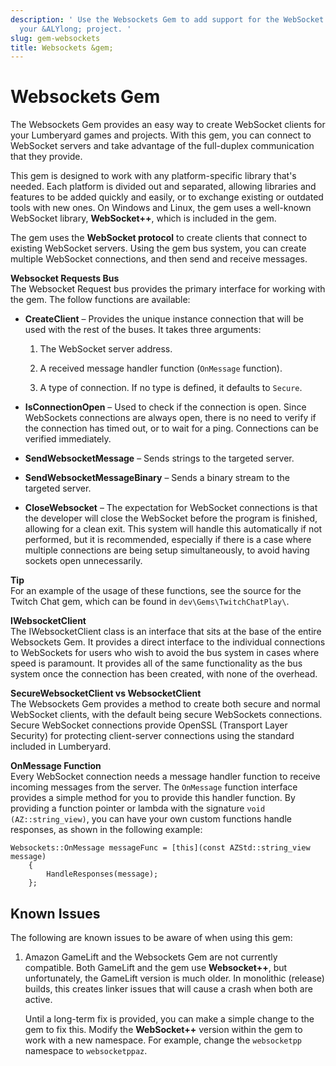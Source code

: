 ```yaml
---
description: ' Use the Websockets Gem to add support for the WebSocket protocol to
  your &ALYlong; project. '
slug: gem-websockets
title: Websockets &gem;
---
```

# Websockets Gem<a name="gem-websockets"></a>

The Websockets Gem provides an easy way to create WebSocket clients for your Lumberyard games and projects\. With this gem, you can connect to WebSocket servers and take advantage of the full\-duplex communication that they provide\.

This gem is designed to work with any platform\-specific library that's needed\. Each platform is divided out and separated, allowing libraries and features to be added quickly and easily, or to exchange existing or outdated tools with new ones\. On Windows and Linux, the gem uses a well\-known WebSocket library, **WebSocket\+\+**, which is included in the gem\.

The gem uses the **WebSocket protocol** to create clients that connect to existing WebSocket servers\. Using the gem bus system, you can create multiple WebSocket connections, and then send and receive messages\.

**Websocket Requests Bus**  
The Websocket Request bus provides the primary interface for working with the gem\. The follow functions are available:
+ **CreateClient** – Provides the unique instance connection that will be used with the rest of the buses\. It takes three arguments:

  1. The WebSocket server address\.

  1. A received message handler function \(`OnMessage` function\)\.

  1. A type of connection\. If no type is defined, it defaults to `Secure`\.
+ **IsConnectionOpen** – Used to check if the connection is open\. Since WebSockets connections are always open, there is no need to verify if the connection has timed out, or to wait for a ping\. Connections can be verified immediately\.
+ **SendWebsocketMessage** – Sends strings to the targeted server\.
+ **SendWebsocketMessageBinary** – Sends a binary stream to the targeted server\.
+ **CloseWebsocket** – The expectation for WebSocket connections is that the developer will close the WebSocket before the program is finished, allowing for a clean exit\. This system will handle this automatically if not performed, but it is recommended, especially if there is a case where multiple connections are being setup simultaneously, to avoid having sockets open unnecessarily\.

**Tip**  
For an example of the usage of these functions, see the source for the Twitch Chat gem, which can be found in `dev\Gems\TwitchChatPlay\`\.

**IWebsocketClient**  
The IWebsocketClient class is an interface that sits at the base of the entire Websockets Gem\. It provides a direct interface to the individual connections to WebSockets for users who wish to avoid the bus system in cases where speed is paramount\. It provides all of the same functionality as the bus system once the connection has been created, with none of the overhead\.

**SecureWebsocketClient vs WebsocketClient**  
The Websockets Gem provides a method to create both secure and normal WebSocket clients, with the default being secure WebSockets connections\. Secure WebSocket connections provide OpenSSL \(Transport Layer Security\) for protecting client\-server connections using the standard included in Lumberyard\.

**OnMessage Function**  
Every WebSocket connection needs a message handler function to receive incoming messages from the server\. The `OnMessage` function interface provides a simple method for you to provide this handler function\. By providing a function pointer or lambda with the signature `void (AZ::string_view)`, you can have your own custom functions handle responses, as shown in the following example:

```
Websockets::OnMessage messageFunc = [this](const AZStd::string_view message)
    {
        HandleResponses(message);
    };
```

## Known Issues<a name="gem-websockets-known-issues"></a>

The following are known issues to be aware of when using this gem:

1. Amazon GameLift and the Websockets Gem are not currently compatible\. Both GameLift and the gem use **Websocket\+\+**, but unfortunately, the GameLift version is much older\. In monolithic \(release\) builds, this creates linker issues that will cause a crash when both are active\.

   Until a long\-term fix is provided, you can make a simple change to the gem to fix this\. Modify the **WebSocket\+\+** version within the gem to work with a new namespace\. For example, change the `websocketpp` namespace to `websocketppaz`\.